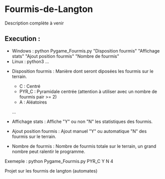 # Fourmis-de-Langton

Description complète à venir

## Execution :
  - Windows : python Pygame_Fourmis.py "Disposition fourmis" "Affichage stats" "Ajout position fourmis" "Nombre de fourmis"
  - Linux : python3 ...
  
  * Disposition fourmis : Manière dont seront diposées les fourmis sur le terrain.
      - C : Centré
      - PYR_C : Pyramidale centrée (attention à utiliser avec un nombre de fourmis pair >= 2)
      - A : Aléatoires
      
      ...
  * Affichage stats : Affiche "Y" ou non "N" les statistiques des fourmis.
  * Ajout position fourmis : Ajout manuel "Y" ou automatique "N" des fourmis sur le terrain.
  * Nombre de fourmis : Nombre de fourmis totale sur le terrain, un grand nombre peut ralentir le programme.
  
  Exemeple : python Pygame_Fourmis.py PYR_C Y N 4
 
Projet sur les fourmis de langton (automates)
